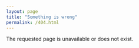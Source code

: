 ```yaml
---
layout: page
title: "Something is wrong"
permalink: /404.html
---
```

The requested page is unavailable or does not exist.